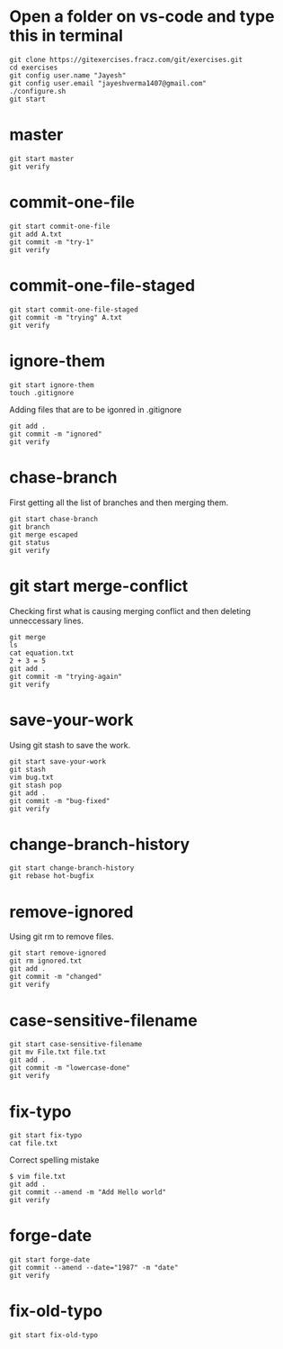 # Open a folder on vs-code and type this in terminal

```
git clone https://gitexercises.fracz.com/git/exercises.git
cd exercises
git config user.name "Jayesh"
git config user.email "jayeshverma1407@gmail.com"
./configure.sh
git start
```

# master
 ```
git start master
git verify
```
# commit-one-file
```
git start commit-one-file
git add A.txt
git commit -m "try-1"
git verify
```
# commit-one-file-staged
```
git start commit-one-file-staged
git commit -m "trying" A.txt
git verify
```

# ignore-them
```
git start ignore-them
touch .gitignore
```
Adding files that are to be igonred in .gitignore
```
git add .
git commit -m "ignored"
git verify
```
# chase-branch
First getting all the list of branches and then merging them.
```
git start chase-branch
git branch
git merge escaped
git status
git verify 
```

# git start merge-conflict
Checking first what is causing merging conflict and then deleting unneccessary lines.
```
git merge
ls
cat equation.txt
2 + 3 = 5
git add .
git commit -m "trying-again"
git verify
```
# save-your-work
Using git stash to save the work.
```
git start save-your-work
git stash
vim bug.txt
git stash pop
git add .
git commit -m "bug-fixed"
git verify
```

# change-branch-history
```
git start change-branch-history
git rebase hot-bugfix
```
# remove-ignored
Using git rm to remove files.
```
git start remove-ignored
git rm ignored.txt
git add .
git commit -m "changed"
git verify

```
# case-sensitive-filename
```
git start case-sensitive-filename
git mv File.txt file.txt
git add .
git commit -m "lowercase-done"
git verify
```

# fix-typo
```
git start fix-typo
cat file.txt

```
Correct spelling mistake

```
$ vim file.txt
git add .
git commit --amend -m "Add Hello world"
git verify

```

# forge-date
```
git start forge-date
git commit --amend --date="1987" -m "date"
git verify
```
# fix-old-typo
```
git start fix-old-typo
```

